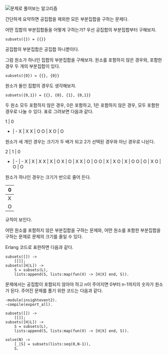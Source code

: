 ![문제로 풀어보는 알고리즘](http://www.insightbook.co.kr/wp-content/uploads/2012/07/8966260462_f21.jpg)

간단하게 요약하면 공집합을 제외한 모든 부분집합을 구하는 문제다.

어떤 집합의 부분집합들을 어떻게 구하는가? 우선 공집합의 부분집합부터 구해보자.

~~~
subsets({}) = {{}}
~~~

공집합의 부분집합은 공집합 하나뿐이다.

그럼 원소가 하나인 집합의 부분집합을 구해보자. 원소를 포함하지 않은 경우와, 포함한 경우 두 개의 부분집합이 있다.

~~~
subsets({0}) = {{}, {0}}
~~~

원소가 둘인 집합의 경우도 생각해보자.

~~~
subsets({0,1}) = {{}, {0}, {1}, {0,1}}
~~~

두 원소 모두 포함하지 않은 경우, 0은 포함하고, 1은 포함하지 않은 경우, 모두 포함한 경우로 나눌 수 있다. 표로 그려보면 다음과 같다.

1 | 0
- | -
X | X
X | O
O | X
O | O

원소가 세 개인 경우는 크기가 두 배가 되고 2가 선택된 경우와 아닌 경우로 나뉜다.

2 | 1 | 0
- | - | -
X | X | X
X | X | O
X | O | X
X | O | O
O | X | X
O | X | O
O | O | X
O | O | O

원소가 하나인 경우는 크기가 반으로 줄어 든다.

| 0 |
| - |
| X |
| O |

규칙이 보인다.

어떤 원소를 포함하지 않은 부분집합을 구하는 문제와, 어떤 원소를 포함한 부분집합을 구하는 문제로 문제의 크기를 줄일 수 있다. 

Erlang 코드로 표한하면 다음과 같다.

~~~
subsets([]) ->
    [[]];
subsets([H|L]) ->
    S = subsets(L),
    lists:append(S, lists:map(fun(X) -> [H|X] end, S)).
~~~

문제에서는 공집합이 포함되지 않아야 하고 n이 주어지면 0부터 n-1까지의 숫자가 원소가 된다. 주어진 문제를 풀기 위한 코드는 다음과 같다.

~~~
-module(insightevent2).
-compile(export_all).

subsets([]) ->
    [[]];
subsets([H|L]) ->
    S = subsets(L),
    lists:append(S, lists:map(fun(X) -> [H|X] end, S)).

solve(N) ->
    [_|S] = subsets(lists:seq(0,N-1)),
    S.
~~~
